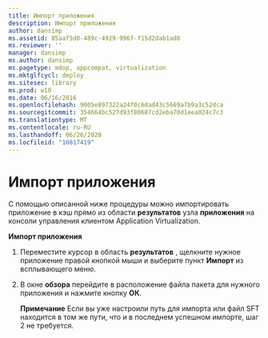 ```yaml
---
title: Импорт приложения
description: Импорт приложения
author: dansimp
ms.assetid: 85aaf5d8-489c-4929-996f-f15d2dab1ad8
ms.reviewer: ''
manager: dansimp
ms.author: dansimp
ms.pagetype: mdop, appcompat, virtualization
ms.mktglfcycl: deploy
ms.sitesec: library
ms.prod: w10
ms.date: 06/16/2016
ms.openlocfilehash: 9005e897322a24f0c6dad43c5669a7b9a3c52dca
ms.sourcegitcommit: 354664bc527d93f80687cd2eba70d1eea024c7c3
ms.translationtype: MT
ms.contentlocale: ru-RU
ms.lasthandoff: 06/26/2020
ms.locfileid: "10817419"
---
```

# Импорт приложения


С помощью описанной ниже процедуры можно импортировать приложение в кэш прямо из области **результатов** узла **приложения** на консоли управления клиентом Application Virtualization.

**Импорт приложения**

1.  Переместите курсор в область **результатов** , щелкните нужное приложение правой кнопкой мыши и выберите пункт **Импорт** из всплывающего меню.

2.  В окне **обзора** перейдите в расположение файла пакета для нужного приложения и нажмите кнопку **ОК**.

    **Примечание**  Если вы уже настроили путь для импорта или файл SFT находится в том же пути, что и в последнем успешном импорте, шаг 2 не требуется.

     

 

 





